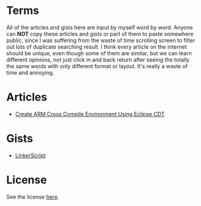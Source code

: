 # Terms

All of the articles and gists here are input by myself word by word. Anyone can **NOT** copy these articles and gists or part of them to paste somewhere public, since I was suffering from the waste of time scrolling screen to filter out lots of duplicate searching result. I think every article on the internet should be unique, even though some of them are similar, but we can learn different opinions, not just click in and back return after seeing the totally the same words with only different format or layout. It's really a waste of time and annoying.

# Articles

- [Create ARM Cross Compile Environment Using Eclipse CDT](./markdown/Articles/EclipseCDT_GNU_ARM_Tutorial.md)

# Gists

- [LinkerScript](./markdown/Gists/LinkerScript.md)

# License

See the license [here](https://github.com/XuGuohui/XuGuohui.github.io/blob/master/LICENSE).